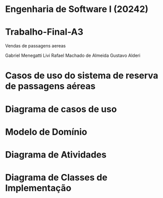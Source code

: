 # Engenharia de Software I (20242)
# Trabalho-Final-A3
Vendas de passagens aereas

Gabriel Menegatti Livi
Rafael Machado de Almeida
Gustavo Alderi

# Casos de uso do sistema de reserva de passagens aéreas






# Diagrama de casos de uso






# Modelo de Domínio





# Diagrama de Atividades





# Diagrama de Classes de Implementação







